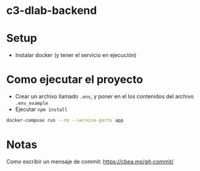 # c3-dlab-backend


# Setup
- Instalar docker (y tener el servicio en ejecución)

# Como ejecutar el proyecto

- Crear un archivo llamado `.env`, y poner en el los contenidos del archivo `.env_example`
- Ejecutar `npm install`

```bash
docker-compose run --rm --service-ports app
```

# Notas

Como escribir un mensaje de commit:
https://cbea.ms/git-commit/
